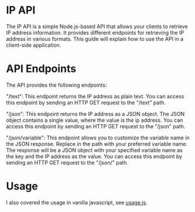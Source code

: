 
# IP API
The IP API is a simple Node.js-based API that allows your clients to retrieve IP address information. It provides different endpoints for retrieving the IP address in various formats. This guide will explain how to use the API in a client-side application.

# API Endpoints
The API provides the following endpoints:

"/text": This endpoint returns the IP address as plain text. You can access this endpoint by sending an HTTP GET request to the "/text" path.

"/json": This endpoint returns the IP address as a JSON object. The JSON object contains a single value, where the value is the ip address. You can access this endpoint by sending an HTTP GET request to the "/json" path.

"/json/variable": This endpoint allows you to customize the variable name in the JSON response. Replace <variable> in the path with your preferred variable name. The response will be a JSON object with your specified variable name as the key and the IP address as the value. You can access this endpoint by sending an HTTP GET request to the "/json/<variable>" path.
# Usage

I also covered the usage in vanilla javascript, see [usage.js](https://github.com/Rednexie/ip/blob/main/usage.js).
